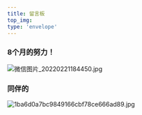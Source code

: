 ```yaml
---
title: 留言板
top_img:
type: 'envelope'
---
```



### 8个月的努力！
![微信图片_20220221184450.jpg](https://ae03.alicdn.com/kf/H44e9d15ea65b4646af60879f7a1a50d9q.png)

### 同伴的
![1ba6d0a7bc9849166cbf78ce666ad89.jpg](https://ae02.alicdn.com/kf/Hdab4abd43f1b452db7f9a692e66a59386.png)